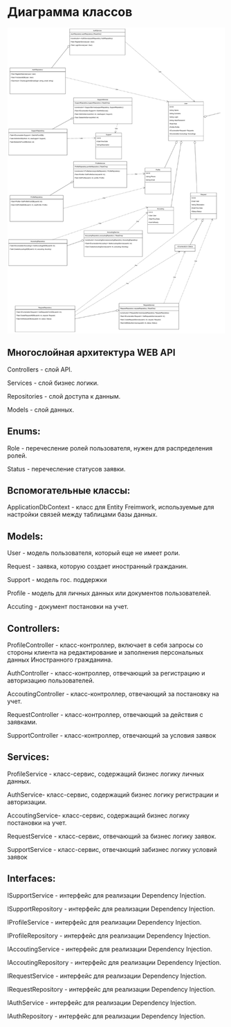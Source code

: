 # Диаграмма классов

![](https://github.com/Chudesnik222/PIS_Project/blob/main/%D0%94%D0%B8%D0%B0%D0%B3%D1%80%D0%B0%D0%BC%D0%BC%D0%B0%20%D0%BA%D0%BB%D0%B0%D1%81%D1%81%D0%BE%D0%B2.jpg)

## Многослойная архитектура WEB API
Controllers - слой API.

Services - слой бизнес логики.

Repositories - слой доступа к данным.

Models - слой данных.

## Enums:
Role - перечесление ролей пользователя, нужен для распределения ролей.

Status - перечесление статусов заявки.

## Вспомогательные классы:
ApplicationDbContext - класс для Entity Freimwork, используемые для настройки связей между таблицами базы данных.

## Models:
User - модель пользователя, который еще не имеет роли.

Request - заявка, которую создает иностранный гражданин.

Support - модель гос. поддержки

Profile - модель для личных данных или документов пользователей.

Accuting - документ постановки на учет.

## Controllers:
ProfileController - класс-контроллер, включает в себя запросы со стороны клиента на редактирование и заполнения персональных данных Иностранного гражданина.

AuthController - класс-контроллер, отвечающий за регистрацию и авторизацию пользователей.

AccoutingController - класс-контроллер, отвечающий за постановку на учет.

RequestController - класс-контроллер, отвечающий за действия с заявками.

SupportController - класс-контроллер, отвечающий за условия заявок

## Services:
ProfileService - класс-сервис, содержащий бизнес логику личных данных.

AuthService- класс-сервис, содержащий бизнес логику регистрации и авторизации.

AccoutingService- класс-сервис, содержащий бизнес логику постановки на учет.

RequestService - класс-сервис, отвечающий за бизнес логику заявок.

SupportService - класс-сервис, отвечающий забизнес логику условий заявок

## Interfaces:
ISupportService - интерфейс для реализации Dependency Injection.

ISupportRepository - интерфейс для реализации Dependency Injection.

IProfileService - интерфейс для реализации Dependency Injection.

IProfileRepository - интерфейс для реализации Dependency Injection.

IAccoutingService - интерфейс для реализации Dependency Injection.

IAccoutingRepository - интерфейс для реализации Dependency Injection.

IRequestService - интерфейс для реализации Dependency Injection.

IRequestRepository - интерфейс для реализации Dependency Injection.

IAuthService - интерфейс для реализации Dependency Injection.

IAuthRepository - интерфейс для реализации Dependency Injection.
